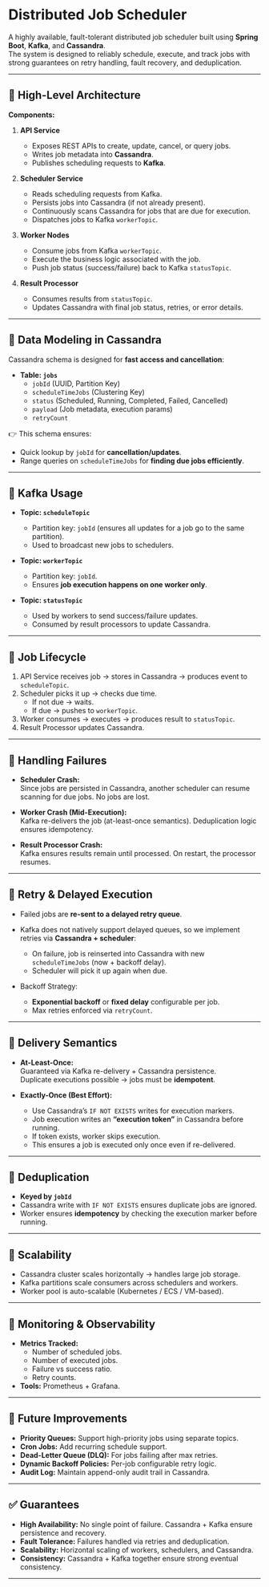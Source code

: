 # Distributed Job Scheduler

A highly available, fault-tolerant distributed job scheduler built using **Spring Boot**, **Kafka**, and **Cassandra**.  
The system is designed to reliably schedule, execute, and track jobs with strong guarantees on retry handling, fault recovery, and deduplication.

---

## 📌 High-Level Architecture

**Components:**

1. **API Service**
   - Exposes REST APIs to create, update, cancel, or query jobs.
   - Writes job metadata into **Cassandra**.
   - Publishes scheduling requests to **Kafka**.

2. **Scheduler Service**
   - Reads scheduling requests from Kafka.
   - Persists jobs into Cassandra (if not already present).
   - Continuously scans Cassandra for jobs that are due for execution.
   - Dispatches jobs to Kafka `workerTopic`.

3. **Worker Nodes**
   - Consume jobs from Kafka `workerTopic`.
   - Execute the business logic associated with the job.
   - Push job status (success/failure) back to Kafka `statusTopic`.

4. **Result Processor**
   - Consumes results from `statusTopic`.
   - Updates Cassandra with final job status, retries, or error details.

---

## 📌 Data Modeling in Cassandra

Cassandra schema is designed for **fast access and cancellation**:

- **Table: `jobs`**
  - `jobId` (UUID, Partition Key)
  - `scheduleTimeJobs` (Clustering Key)
  - `status` (Scheduled, Running, Completed, Failed, Cancelled)
  - `payload` (Job metadata, execution params)
  - `retryCount`

👉 This schema ensures:
- Quick lookup by `jobId` for **cancellation/updates**.
- Range queries on `scheduleTimeJobs` for **finding due jobs efficiently**.

---

## 📌 Kafka Usage

- **Topic: `scheduleTopic`**
  - Partition key: `jobId` (ensures all updates for a job go to the same partition).
  - Used to broadcast new jobs to schedulers.

- **Topic: `workerTopic`**
  - Partition key: `jobId`.
  - Ensures **job execution happens on one worker only**.

- **Topic: `statusTopic`**
  - Used by workers to send success/failure updates.
  - Consumed by result processors to update Cassandra.

---

## 📌 Job Lifecycle

1. API Service receives job → stores in Cassandra → produces event to `scheduleTopic`.
2. Scheduler picks it up → checks due time.
   - If not due → waits.
   - If due → pushes to `workerTopic`.
3. Worker consumes → executes → produces result to `statusTopic`.
4. Result Processor updates Cassandra.

---

## 📌 Handling Failures

- **Scheduler Crash:**  
  Since jobs are persisted in Cassandra, another scheduler can resume scanning for due jobs. No jobs are lost.

- **Worker Crash (Mid-Execution):**  
  Kafka re-delivers the job (at-least-once semantics). Deduplication logic ensures idempotency.

- **Result Processor Crash:**  
  Kafka ensures results remain until processed. On restart, the processor resumes.

---

## 📌 Retry & Delayed Execution

- Failed jobs are **re-sent to a delayed retry queue**.
- Kafka does not natively support delayed queues, so we implement retries via **Cassandra + scheduler**:
  - On failure, job is reinserted into Cassandra with new `scheduleTimeJobs` (now + backoff delay).
  - Scheduler will pick it up again when due.

- Backoff Strategy:  
  - **Exponential backoff** or **fixed delay** configurable per job.
  - Max retries enforced via `retryCount`.

---

## 📌 Delivery Semantics

- **At-Least-Once:**  
  Guaranteed via Kafka re-delivery + Cassandra persistence.  
  Duplicate executions possible → jobs must be **idempotent**.

- **Exactly-Once (Best Effort):**
  - Use Cassandra’s `IF NOT EXISTS` writes for execution markers.
  - Job execution writes an **“execution token”** in Cassandra before running.
  - If token exists, worker skips execution.
  - This ensures a job is executed only once even if re-delivered.

---

## 📌 Deduplication

- **Keyed by `jobId`**
- Cassandra write with `IF NOT EXISTS` ensures duplicate jobs are ignored.
- Worker ensures **idempotency** by checking the execution marker before running.

---

## 📌 Scalability

- Cassandra cluster scales horizontally → handles large job storage.
- Kafka partitions scale consumers across schedulers and workers.
- Worker pool is auto-scalable (Kubernetes / ECS / VM-based).

---

## 📌 Monitoring & Observability

- **Metrics Tracked:**
  - Number of scheduled jobs.
  - Number of executed jobs.
  - Failure vs success ratio.
  - Retry counts.
- **Tools:** Prometheus + Grafana.

---

## 📌 Future Improvements

- **Priority Queues:** Support high-priority jobs using separate topics.
- **Cron Jobs:** Add recurring schedule support.
- **Dead-Letter Queue (DLQ):** For jobs failing after max retries.
- **Dynamic Backoff Policies:** Per-job configurable retry logic.
- **Audit Log:** Maintain append-only audit trail in Cassandra.

---

## ✅ Guarantees

- **High Availability:** No single point of failure. Cassandra + Kafka ensure persistence and recovery.
- **Fault Tolerance:** Failures handled via retries and deduplication.
- **Scalability:** Horizontal scaling of workers, schedulers, and Cassandra.
- **Consistency:** Cassandra + Kafka together ensure strong eventual consistency.

---
